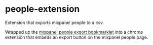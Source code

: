 # people-extension
Extension that exports mixpanel people to a csv. 

Wrapped up the [mixpanel people export bookmarklet](https://github.com/FGRibreau/mixpanel_export_people) into a chrome extension that embeds an export button on the mixpanel people page. 
